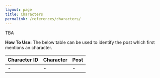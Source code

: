 ```yaml
---
layout: page
title: Characters
permalink: /references/characters/
---
```


TBA

**How To Use:** The below table can be used to identify the post which first mentions an character.

| Character ID | Character | Post |
|:--------| :--- | :--- |
| - | - | - |
